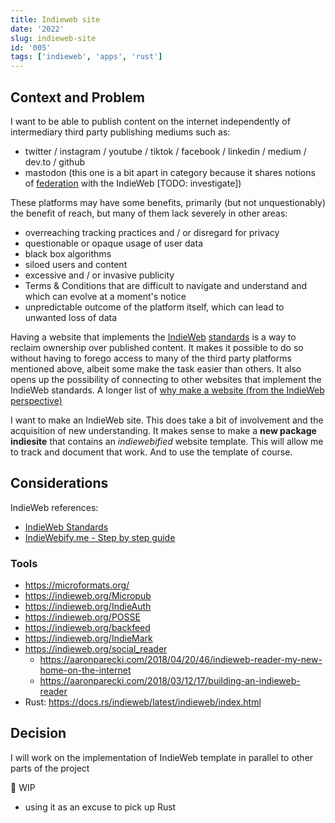 ```yaml
---
title: Indieweb site
date: '2022'
slug: indieweb-site
id: '005'
tags: ['indieweb', 'apps', 'rust']
---
```


## Context and Problem

I want to be able to publish content on the internet independently of intermediary third party publishing mediums such as:

- twitter / instagram / youtube / tiktok / facebook / linkedin / medium / dev.to / github
- mastodon (this one is a bit apart in category because it shares notions of [federation](https://framatube.org/w/9dRFC6Ya11NCVeYKn8ZhiD) with the IndieWeb [TODO: investigate])

These platforms may have some benefits, primarily (but not unquestionably) the benefit of reach, but many of them lack severely in other areas:

- overreaching tracking practices and / or disregard for privacy
- questionable or opaque usage of user data
- black box algorithms
- siloed users and content
- excessive and / or invasive publicity
- Terms & Conditions that are difficult to navigate and understand and which can evolve at a moment's notice
- unpredictable outcome of the platform itself, which can lead to unwanted loss of data

Having a website that implements the [IndieWeb](https://indieweb.org/) [standards](https://spec.indieweb.org/) is a way to reclaim ownership over published content. It makes it possible to do so without having to forego access to many of the third party platforms mentioned above, albeit some make the task easier than others. It also opens up the possibility of connecting to other websites that implement the IndieWeb standards.
A longer list of [why make a website (from the IndieWeb perspective)](https://indieweb.org/why)

I want to make an IndieWeb site. This does take a bit of involvement and the acquisition of new understanding.
It makes sense to make a **new package indiesite** that contains an _indiewebified_ website template.
This will allow me to track and document that work. And to use the template of course.

## Considerations

IndieWeb references:

- [IndieWeb Standards](https://spec.indieweb.org/)
- [IndieWebify.me - Step by step guide](https://indiewebify.me/)

### Tools

- https://microformats.org/
- https://indieweb.org/Micropub
- https://indieweb.org/IndieAuth
- https://indieweb.org/POSSE
- https://indieweb.org/backfeed
- https://indieweb.org/IndieMark
- https://indieweb.org/social_reader
  - https://aaronparecki.com/2018/04/20/46/indieweb-reader-my-new-home-on-the-internet
  - https://aaronparecki.com/2018/03/12/17/building-an-indieweb-reader
- Rust: https://docs.rs/indieweb/latest/indieweb/index.html

## Decision

I will work on the implementation of IndieWeb template in parallel to other parts of the project

🚧 WIP

- using it as an excuse to pick up Rust
